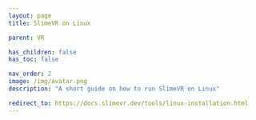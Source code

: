 ```yaml
---
layout: page
title: SlimeVR on Linux

parent: VR

has_children: false
has_toc: false

nav_order: 2
image: /img/avatar.png
description: "A short guide on how to run SlimeVR on Linux"

redirect_to: https://docs.slimevr.dev/tools/linux-installation.html
---
```

